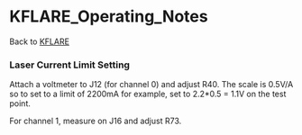 # KFLARE_Operating_Notes
Back to [KFLARE](KFLARE.md)

### Laser Current Limit Setting

Attach a voltmeter to J12 (for channel 0) and adjust R40.
The scale is 0.5V/A so to set to a limit of 2200mA for example, set to 2.2*0.5 = 1.1V on the test point.

For channel 1, measure on J16 and adjust R73.


